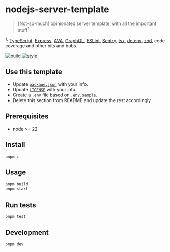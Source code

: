 # nodejs-server-template

> [Not-so-much] opinionated server template, with all the important stuff<sup>1</sup>

<sup>1</sup>: [TypeScript](https://www.typescriptlang.org), [Express](https://expressjs.com/), [AVA](https://avajs.dev/), [GraphQL](https://graphql.org/), [ESLint](https://eslint.org/), [Sentry](https://sentry.io/welcome/), [tsx](https://tsx.is/), [dotenv](https://github.com/motdotla/dotenv), [zod](https://zod.dev), code coverage and other bits and bobs.

[![build](https://badges.iamnapo.me/ci/iamnapo/nodejs-server-template)](https://github.com/iamnapo/nodejs-server-template/actions) [![style](https://badges.iamnapo.me/style)](https://iamnapo.me)

## Use this template

- Update [`package.json`](./package.json) with your info.
- Update [`LICENSE`](./LICENSE) with your info.
- Create a `.env` file based on [`.env.sample`](./.env.sample).
- Delete this section from README and update the rest accordingly.

## Prerequisites

- node >= 22

## Install

```sh
pnpm i
```

## Usage

```sh
pnpm build
pnpm start
```

## Run tests

```sh
pnpm test
```

## Development

```sh
pnpm dev
```

